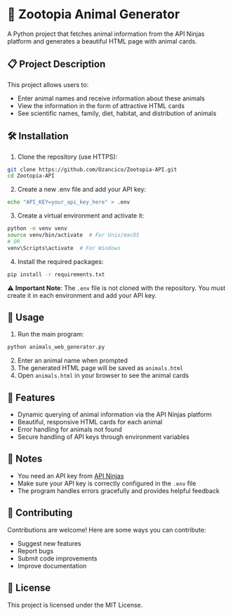 # 🦁 Zootopia Animal Generator

A Python project that fetches animal information from the API Ninjas platform and generates a beautiful HTML page with animal cards.

## 📋 Project Description

This project allows users to:
- Enter animal names and receive information about these animals
- View the information in the form of attractive HTML cards
- See scientific names, family, diet, habitat, and distribution of animals

## 🛠 Installation

1. Clone the repository (use HTTPS):
```bash
git clone https://github.com/Ozancico/Zootopia-API.git
cd Zootopia-API
```

2. Create a new .env file and add your API key:
```bash
echo "API_KEY=your_api_key_here" > .env
```

3. Create a virtual environment and activate it:
```bash
python -m venv venv
source venv/bin/activate  # For Unix/macOS
# OR
venv\Scripts\activate  # For Windows
```

4. Install the required packages:
```bash
pip install -r requirements.txt
```

⚠️ **Important Note**: The `.env` file is not cloned with the repository. You must create it in each environment and add your API key.

## 🚀 Usage

1. Run the main program:
```bash
python animals_web_generator.py
```

2. Enter an animal name when prompted
3. The generated HTML page will be saved as `animals.html`
4. Open `animals.html` in your browser to see the animal cards

## 🌟 Features

- Dynamic querying of animal information via the API Ninjas platform
- Beautiful, responsive HTML cards for each animal
- Error handling for animals not found
- Secure handling of API keys through environment variables

## 📝 Notes

- You need an API key from [API Ninjas](https://api-ninjas.com)
- Make sure your API key is correctly configured in the `.env` file
- The program handles errors gracefully and provides helpful feedback

## 🤝 Contributing

Contributions are welcome! Here are some ways you can contribute:
- Suggest new features
- Report bugs
- Submit code improvements
- Improve documentation

## 📄 License

This project is licensed under the MIT License.
